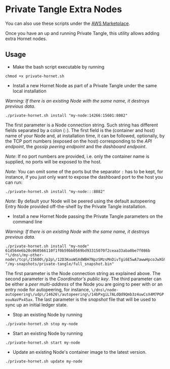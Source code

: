 # Private Tangle Extra Nodes

You can also use these scripts under the [AWS Marketplace](./README_AWS.md).

Once you have an up and running Private Tangle, this utility allows adding extra Hornet nodes. 

## Usage

* Make the bash script executable by running

```
chmod +x private-hornet.sh
```

* Install a new Hornet Node as part of a Private Tangle under the same local installation

*Warning: If there is an existing Node with the same name, it destroys previous data.* 

```
./private-hornet.sh install "my-node:14266:15601:8082"
```

The first parameter is a Node connection string. Such string has different 
fields separated by a colon (`:`). The first field is the (container and host) name 
of your Node and, at installation time, it can be followed, optionally, by the TCP port 
numbers (exposed on the host) corresponding to 
the *API endpoint*, the *gossip peering endpoint* and the *dashboard endpoint*. 

*Note*: If no port numbers are provided, i.e. only the container name is supplied, no ports will be exposed to the host. 

*Note*: You can omit some of the ports but the separator `:` has to be kept, for instance, if you just only want to  expose the dashboard port to the host you can run:

```
./private-hornet.sh install "my-node:::8082"
```

*Note*: By default your Node will be peered using the default autopeering Entry Node provided off-the-shelf by the Private Tangle installation. 

 * Install a new Hornet Node passing the Private Tangle parameters on the command line

*Warning: If there is an existing Node with the same name, it destroys previous data.* 

```
./private-hornet.sh install "my-node"  
61d564e6b20c060566110f1f0b59bb0569bd93315070f2ceaa33aba0be7f086b 
"\/dns\/my-other-node\/tcp\/15600\/p2p\/12D3KooWSXdWBH7NpzSMzsMnDivTgi6E5wA7awwHpcoJwXG9wUdx" 
"/my-snapshots/private-tangle/full_snapshot.bin"
```

The first parameter is the Node connection string as explained above. The second parameter is the 
*Coordinator's public key*. The third parameter can be either  a *peer multi-address* of the Node you are going 
to peer with or an entry node for autopeering, for instance, `\/dns\/node-autopeering\/udp\/14626\/autopeering\/14bPxgiL7ALdQd9Qmb3z4uwCsX4M7PGPeouNaVPx45ax`. 
The last parameter is the *snapshot* file that will be used to sync up an initial ledger state. 

* Stop an existing Node by running 

```
./private-hornet.sh stop my-node
```

* Start an existing Node by running

```
./private-hornet.sh start my-node
```

* Update an existing Node's container image to the latest version. 

```
./private-hornet.sh update my-node
```
